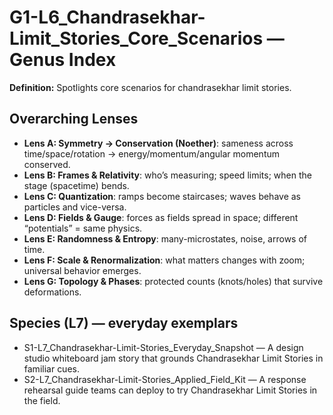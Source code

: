 # G1-L6_Chandrasekhar-Limit_Stories_Core_Scenarios — Genus Index
**Definition:** Spotlights core scenarios for chandrasekhar limit stories.

## Overarching Lenses

- **Lens A: Symmetry -> Conservation (Noether)**: sameness across time/space/rotation → energy/momentum/angular momentum conserved.
- **Lens B: Frames & Relativity**: who’s measuring; speed limits; when the stage (spacetime) bends.
- **Lens C: Quantization**: ramps become staircases; waves behave as particles and vice-versa.
- **Lens D: Fields & Gauge**: forces as fields spread in space; different “potentials” = same physics.
- **Lens E: Randomness & Entropy**: many-microstates, noise, arrows of time.
- **Lens F: Scale & Renormalization**: what matters changes with zoom; universal behavior emerges.
- **Lens G: Topology & Phases**: protected counts (knots/holes) that survive deformations.

## Species (L7) — everyday exemplars
- S1-L7_Chandrasekhar-Limit-Stories_Everyday_Snapshot — A design studio whiteboard jam story that grounds Chandrasekhar Limit Stories in familiar cues.
- S2-L7_Chandrasekhar-Limit-Stories_Applied_Field_Kit — A response rehearsal guide teams can deploy to try Chandrasekhar Limit Stories in the field.
